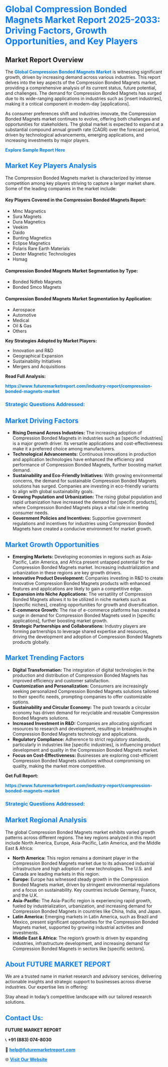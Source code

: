 <h1 style="color: #007BFF;">Global Compression Bonded Magnets Market Report 2025-2033: Driving Factors, Growth Opportunities, and Key Players</h1>

<section id="overview">
<h2>Market Report Overview</h2>
<p>The <a href="https://www.futuremarketreport.com/industry-report/compression-bonded-magnets-market" style="color: #007BFF; text-decoration: none;"><strong>Global Compression Bonded Magnets Market</strong></a> is witnessing significant growth, driven by increasing demand across various industries. This report delves into the key aspects of the Compression Bonded Magnets market, providing a comprehensive analysis of its current status, future potential, and challenges. The demand for Compression Bonded Magnets has surged due to its wide-ranging applications in industries such as [insert industries], making it a critical component in modern-day [applications].</p>
<p>As consumer preferences shift and industries innovate, the Compression Bonded Magnets market continues to evolve, offering both challenges and opportunities for stakeholders. The global market is expected to expand at a substantial compound annual growth rate (CAGR) over the forecast period, driven by technological advancements, emerging applications, and increasing investments by major players.</p>
</section>

<section id="overview">
<p><a href="https://www.futuremarketreport.com/request-sample/reportId=31405" style="color: #007BFF; text-decoration: none;"><strong>Explore Sample Report Here</strong></a></p>
</section>

<section id="key-players">
<h2 style="color: #007BFF;">Market Key Players Analysis</h2>
<p>The Compression Bonded Magnets market is characterized by intense competition among key players striving to capture a larger market share. Some of the leading companies in the market include:</p>
<h4>Key Players Covered in the Compression Bonded Magnets Report:</h4>
<ul><li>Mmc Magnetics</li><li>Sura Magnets</li><li>Dura Magnetics</li><li>Veekim</li><li>Daido</li><li>Bunting Magnetics</li><li>Eclipse Magnetics</li><li>Polaris Rare Earth Materials</li><li>Dexter Magnetic Technologies</li><li>Hsmag</li></ul>
<h4>Compression Bonded Magnets Market Segmentation by Type:</h4>
<ul><li>Bonded Ndfeb Magnets</li><li>Bonded Smco Magnets</li></ul>

<h4>Compression Bonded Magnets Market Segmentation by Application:</h4>
<ul><li>Aerospace</li><li>Automotive</li><li>Medical</li><li>Oil &amp; Gas</li><li>Others</li></ul>
<p><strong>Key Strategies Adopted by Market Players:</strong></p>
<ul>
<li>Innovation and R&D</li>
<li>Geographical Expansion</li>
<li>Sustainability Initiatives</li>
<li>Mergers and Acquisitions</li>
</ul>
</section>

<section>
<p><strong>Read Full Analysis: </strong></p><a href="https://www.futuremarketreport.com/industry-report/compression-bonded-magnets-market" style="color: #007BFF; text-decoration: none;"><strong>https://www.futuremarketreport.com/industry-report/compression-bonded-magnets-market</strong></a>
<h3 style="color: #007BFF;">Strategic Questions Addressed:</h3>
</section>

<section id="driving-factors">
<h2 style="color: #007BFF;">Market Driving Factors</h2>
<ul>
<li><strong>Rising Demand Across Industries:</strong> The increasing adoption of Compression Bonded Magnets in industries such as [specific industries] is a major growth driver. Its versatile applications and cost-effectiveness make it a preferred choice among manufacturers.</li>
<li><strong>Technological Advancements:</strong> Continuous innovations in production and application technologies have enhanced the efficiency and performance of Compression Bonded Magnets, further boosting market demand.</li>
<li><strong>Sustainability and Eco-Friendly Initiatives:</strong> With growing environmental concerns, the demand for sustainable Compression Bonded Magnets solutions has surged. Companies are investing in eco-friendly variants to align with global sustainability goals.</li>
<li><strong>Growing Population and Urbanization:</strong> The rising global population and rapid urbanization have increased the demand for [specific products], where Compression Bonded Magnets plays a vital role in meeting consumer needs.</li>
<li><strong>Government Policies and Incentives:</strong> Supportive government regulations and incentives for industries using Compression Bonded Magnets have created a conducive environment for market growth.</li>
</ul>
</section>

<section id="growth-opportunities">
<h2 style="color: #007BFF;">Market Growth Opportunities</h2>
<ul>
<li><strong>Emerging Markets:</strong> Developing economies in regions such as Asia-Pacific, Latin America, and Africa present untapped potential for the Compression Bonded Magnets market. Increasing industrialization and urbanization in these regions are key growth drivers.</li>
<li><strong>Innovative Product Development:</strong> Companies investing in R&D to create innovative Compression Bonded Magnets products with enhanced features and applications are likely to gain a competitive edge.</li>
<li><strong>Expansion into Niche Applications:</strong> The versatility of Compression Bonded Magnets allows it to be utilized in niche markets such as [specific niches], creating opportunities for growth and diversification.</li>
<li><strong>E-commerce Growth:</strong> The rise of e-commerce platforms has created a surge in demand for Compression Bonded Magnets used in [specific applications], further boosting market growth.</li>
<li><strong>Strategic Partnerships and Collaborations:</strong> Industry players are forming partnerships to leverage shared expertise and resources, driving the development and adoption of Compression Bonded Magnets products globally.</li>
</ul>
</section>

<section id="trending-factors">
<h2 style="color: #007BFF;">Market Trending Factors</h2>
<ul>
<li><strong>Digital Transformation:</strong> The integration of digital technologies in the production and distribution of Compression Bonded Magnets has improved efficiency and customer satisfaction.</li>
<li><strong>Customization and Personalization:</strong> Consumers are increasingly seeking personalized Compression Bonded Magnets solutions tailored to their specific needs, prompting companies to offer customizable options.</li>
<li><strong>Sustainability and Circular Economy:</strong> The push towards a circular economy has driven demand for recyclable and reusable Compression Bonded Magnets solutions.</li>
<li><strong>Increased Investment in R&D:</strong> Companies are allocating significant resources to research and development, resulting in breakthroughs in Compression Bonded Magnets technology and applications.</li>
<li><strong>Regulatory Compliance:</strong> Adherence to strict regulatory standards, particularly in industries like [specific industries], is influencing product development and quality in the Compression Bonded Magnets market.</li>
<li><strong>Focus on Cost-Effectiveness:</strong> Businesses are exploring cost-efficient Compression Bonded Magnets solutions without compromising on quality, making the market more competitive.</li>
</ul>
</section>

<section>
<p><strong>Get Full Report: </strong></p><a href="https://www.futuremarketreport.com/industry-report/compression-bonded-magnets-market" style="color: #007BFF; text-decoration: none;"><strong>https://www.futuremarketreport.com/industry-report/compression-bonded-magnets-market</strong></a>
<h3 style="color: #007BFF;">Strategic Questions Addressed:</h3>
</section>


<section id="regional-analysis">
<h2 style="color: #007BFF;">Market Regional Analysis</h2>
<p>The global Compression Bonded Magnets market exhibits varied growth patterns across different regions. The key regions analyzed in this report include North America, Europe, Asia-Pacific, Latin America, and the Middle East & Africa:</p>
<ul>
<li><strong>North America:</strong> This region remains a dominant player in the Compression Bonded Magnets market due to its advanced industrial infrastructure and high adoption of new technologies. The U.S. and Canada are leading markets in this region.</li>
<li><strong>Europe:</strong> Europe has witnessed steady growth in the Compression Bonded Magnets market, driven by stringent environmental regulations and a focus on sustainability. Key countries include Germany, France, and the U.K.</li>
<li><strong>Asia-Pacific:</strong> The Asia-Pacific region is experiencing rapid growth, fueled by industrialization, urbanization, and increasing demand for Compression Bonded Magnets in countries like China, India, and Japan.</li>
<li><strong>Latin America:</strong> Emerging markets in Latin America, such as Brazil and Mexico, present significant opportunities for the Compression Bonded Magnets market, supported by growing industrial activities and investments.</li>
<li><strong>Middle East & Africa:</strong> The region’s growth is driven by expanding industries, infrastructure development, and increasing demand for Compression Bonded Magnets in sectors like [specific sectors].</li>
</ul>
</section>

<footer>
<h2 style="color: #007BFF;">About FUTURE MARKET REPORT</h2>
<p>We are a trusted name in market research and advisory services, delivering actionable insights and strategic support to businesses across diverse industries. Our expertise lies in offering:</p>

<p>Stay ahead in today’s competitive landscape with our tailored research solutions.</p>

<h2 style="color: #007BFF;">Contact Us:</h2>
<p><strong>FUTURE MARKET REPORT</strong></p>
<p>📞 <strong>+91 (883) 074-8030</strong></p>
<p>📧 <strong><a href="mailto:help@futuremarketreport.com" style="color: #007BFF;">help@futuremarketreport.com</a></strong></p>
<p>🌐 <strong><a href="https://www.futuremarketreport.com/" style="color: #007BFF;">Visit Our Website</a></strong></p>
</footer>